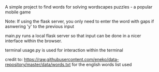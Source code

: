 A simple project to find words for solving wordscapes puzzles - a popular mobile game

Note: If using the flask server, you only need to enter the word with gaps if asnwering 'y' to the previous input

main.py runs a local flask server so that input can be done in a nicer interface within the browser.

terminal usage.py is used for interaction within the terminal



credit to: https://raw.githubusercontent.com/eneko/data-repository/master/data/words.txt for the english words list used
